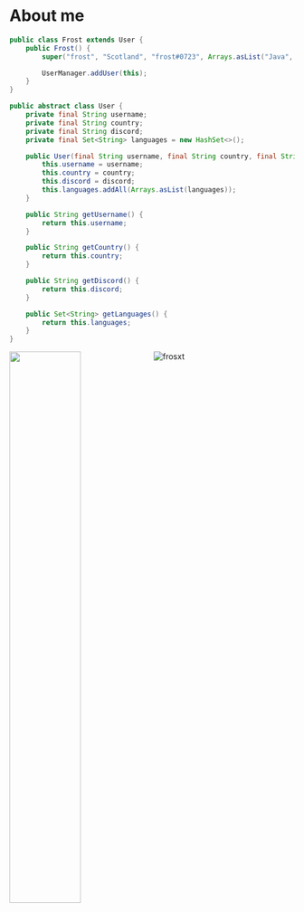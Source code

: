 # About me
```java
public class Frost extends User {
    public Frost() {
        super("frost", "Scotland", "frost#0723", Arrays.asList("Java", "Python"));

        UserManager.addUser(this);
    }
}

public abstract class User {
    private final String username;
    private final String country;
    private final String discord;
    private final Set<String> languages = new HashSet<>();

    public User(final String username, final String country, final String discord, final String... languages) {
        this.username = username;
        this.country = country;
        this.discord = discord;
        this.languages.addAll(Arrays.asList(languages));
    }

    public String getUsername() {
        return this.username;
    }

    public String getCountry() {
        return this.country;
    }

    public String getDiscord() {
        return this.discord;
    }

    public Set<String> getLanguages() {
        return this.languages;
    }
}
```
<img width="50%" align="left" src="https://github-readme-stats.vercel.app/api?username=frosxt&count_private=true&include_all_commits=true&show_icons=true&theme=midnight-purple&icon_color=fff&hide_border=true">
<p align="left"> <img src="https://komarev.com/ghpvc/?username=frosxt&label=Profile%20views&color=0e75b6&style=flat" alt="frosxt" /> </p>
